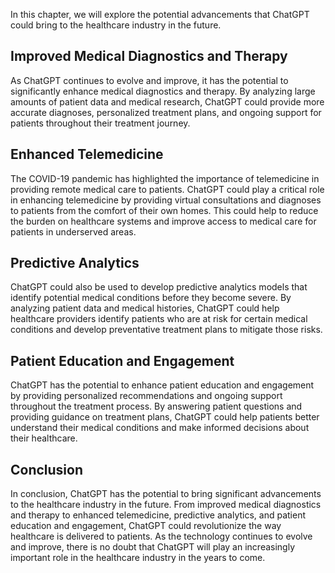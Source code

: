 
In this chapter, we will explore the potential advancements that ChatGPT could bring to the healthcare industry in the future.

Improved Medical Diagnostics and Therapy
----------------------------------------

As ChatGPT continues to evolve and improve, it has the potential to significantly enhance medical diagnostics and therapy. By analyzing large amounts of patient data and medical research, ChatGPT could provide more accurate diagnoses, personalized treatment plans, and ongoing support for patients throughout their treatment journey.

Enhanced Telemedicine
---------------------

The COVID-19 pandemic has highlighted the importance of telemedicine in providing remote medical care to patients. ChatGPT could play a critical role in enhancing telemedicine by providing virtual consultations and diagnoses to patients from the comfort of their own homes. This could help to reduce the burden on healthcare systems and improve access to medical care for patients in underserved areas.

Predictive Analytics
--------------------

ChatGPT could also be used to develop predictive analytics models that identify potential medical conditions before they become severe. By analyzing patient data and medical histories, ChatGPT could help healthcare providers identify patients who are at risk for certain medical conditions and develop preventative treatment plans to mitigate those risks.

Patient Education and Engagement
--------------------------------

ChatGPT has the potential to enhance patient education and engagement by providing personalized recommendations and ongoing support throughout the treatment process. By answering patient questions and providing guidance on treatment plans, ChatGPT could help patients better understand their medical conditions and make informed decisions about their healthcare.

Conclusion
----------

In conclusion, ChatGPT has the potential to bring significant advancements to the healthcare industry in the future. From improved medical diagnostics and therapy to enhanced telemedicine, predictive analytics, and patient education and engagement, ChatGPT could revolutionize the way healthcare is delivered to patients. As the technology continues to evolve and improve, there is no doubt that ChatGPT will play an increasingly important role in the healthcare industry in the years to come.
